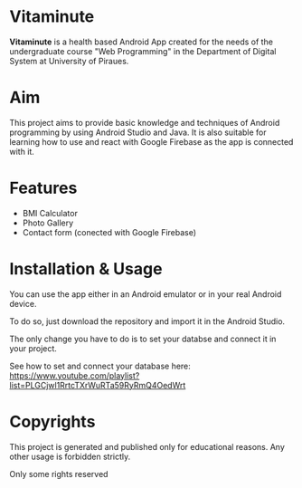 # Vitaminute

**Vitaminute** is a health based Android App created for the needs of the undergraduate course "Web Programming" in the Department of Digital System at University of Piraues.

# Aim

This project aims to provide basic knowledge and techniques of Android programming by using Android Studio and Java.
It is also suitable for learning how to use and react with Google Firebase as the app is connected with it.

# Features

  - BMI Calculator
  - Photo Gallery 
  - Contact form (conected with Google Firebase)

# Installation & Usage

You can use the app either in an Android emulator or in your real Android device. 

To do so, just download the repository and import it in the Android Studio.

The only change you have to do is to set your databse and connect it in your project.

See how to set and connect your database here: https://www.youtube.com/playlist?list=PLGCjwl1RrtcTXrWuRTa59RyRmQ4OedWrt

# Copyrights 

This project is generated and published only for educational reasons.
Any other usage is forbidden strictly.

Only some rights reserved
